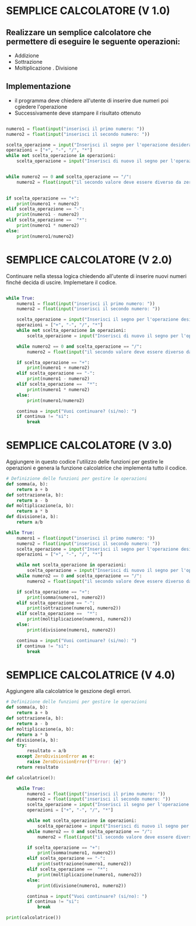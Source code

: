 # SEMPLICE CALCOLATORE (V 1.0)
## Realizzare un semplice calcolatore che permettere di eseguire le seguente operazioni:
 - Addizione
 - Sottrazione
 - Moltiplicazione
 . Divisione 

## Implementazione 
 - il programma deve chiedere all'utente di inserire due numeri poi cgiedere l'operazione
 - Successivamente deve stampare il risultato ottenuto
 
```python 

numero1 = float(input("inserisci il primo numero: "))
numero2 = float(input("inserisci il secondo numero: "))

scelta_operazione = input("Inserisci il segno per l'operazione desiderata: +, -, *, / : ")
operazioni = ["+", "-", "/", "*"]
while not scelta_operazione in operazioni:
    scelta_operazione = input("Inserisci di nuovo il segno per l'operazione desiderata: +, -, *, / : ")


while numero2 == 0 and scelta_operazione == "/":
    numero2 = float(input("il secondo valore deve essere diverso da zero. inserisci di nuovo il secondo numero: "))
    

if scelta_operazione == "+":
    print(numero1 + numero2)
elif scelta_operazione == "-":
    print(numero1 - numero2)
elif scelta_operazione ==  "*":
    print(numero1 * numero2)
else:
    print(numero1/numero2)

```

# SEMPLICE CALCOLATORE (V 2.0)
Continuare nella stessa logica chiedendo all'utente di inserire nuovi numeri finché decida di uscire. 
Implemetare il codice.

```python 

while True:
    numero1 = float(input("inserisci il primo numero: "))
    numero2 = float(input("inserisci il secondo numero: "))

    scelta_operazione = input("Inserisci il segno per l'operazione desiderata: +, -, *, / : ")
    operazioni = ["+", "-", "/", "*"]
    while not scelta_operazione in operazioni:
        scelta_operazione = input("Inserisci di nuovo il segno per l'operazione desiderata: +, -, *, / : ")

    while numero2 == 0 and scelta_operazione == "/":
        numero2 = float(input("il secondo valore deve essere diverso da zero. inserisci di nuovo il secondo numero: "))

    if scelta_operazione == "+":
        print(numero1 + numero2)
    elif scelta_operazione == "-":
        print(numero1 - numero2)
    elif scelta_operazione ==  "*":
        print(numero1 * numero2)
    else:
        print(numero1/numero2)

    continua = input("Vuoi continuare? (si/no): ")
    if continua != "si":
        break
```

# SEMPLICE CALCOLATORE (V 3.0)
Aggiungere in questo codice l'utilizzo delle funzioni per gestire le operazioni e genera la funzione calcolatrice che implementa tutto il codice.
```python 
# Definizione delle funzioni per gestire le operazioni
def somma(a, b):
    return a + b
def sottrazione(a, b):
    return a - b
def moltiplicazione(a, b):
    return a * b
def divisione(a, b):
    return a/b

while True:
    numero1 = float(input("inserisci il primo numero: "))
    numero2 = float(input("inserisci il secondo numero: "))
    scelta_operazione = input("Inserisci il segno per l'operazione desiderata: +, -, *, / : ")
    operazioni = ["+", "-", "/", "*"]

    while not scelta_operazione in operazioni:
        scelta_operazione = input("Inserisci di nuovo il segno per l'operazione desiderata: +, -, *, / : ")
    while numero2 == 0 and scelta_operazione == "/":
        numero2 = float(input("il secondo valore deve essere diverso da zero. inserisci di nuovo il secondo numero: "))

    if scelta_operazione == "+":
        print(somma(numero1, numero2))
    elif scelta_operazione == "-":
        print(sottrazione(numero1, numero2))
    elif scelta_operazione ==  "*":
        print(moltiplicazione(numero1, numero2))
    else:
        print(divisione(numero1, numero2))

    continua = input("Vuoi continuare? (si/no): ")
    if continua != "si":
        break

```

# SEMPLICE CALCOLATRICE (V 4.0)
Aggiungere alla calcolatrice le geszione degli errori.
```python
# Definizione delle funzioni per gestire le operazioni
def somma(a, b):
    return a + b
def sottrazione(a, b):
    return a - b
def moltiplicazione(a, b):
    return a * b
def divisione(a, b):
    try:
        resultato = a/b
    except ZeroDivisionError as e:
        raise ZeroDivisionError(f"Error: {e}")
    return resultato

def calcolatrice():

    while True:
        numero1 = float(input("inserisci il primo numero: "))
        numero2 = float(input("inserisci il secondo numero: "))
        scelta_operazione = input("Inserisci il segno per l'operazione desiderata: +, -, *, / : ")
        operazioni = ["+", "-", "/", "*"]

        while not scelta_operazione in operazioni:
            scelta_operazione = input("Inserisci di nuovo il segno per l'operazione desiderata: +, -, *, / : ")
        while numero2 == 0 and scelta_operazione == "/":
            numero2 = float(input("il secondo valore deve essere diverso da zero. inserisci di nuovo il secondo numero: "))

        if scelta_operazione == "+":
            print(somma(numero1, numero2))
        elif scelta_operazione == "-":
            print(sottrazione(numero1, numero2))
        elif scelta_operazione ==  "*":
            print(moltiplicazione(numero1, numero2))
        else:
            print(divisione(numero1, numero2))

        continua = input("Vuoi continuare? (si/no): ")
        if continua != "si":
            break

print(calcolatrice())

```